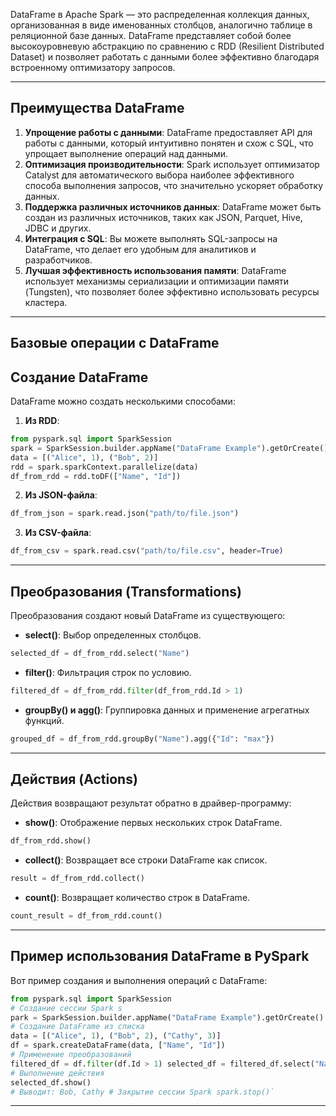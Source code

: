 
DataFrame в Apache Spark — это распределенная коллекция данных, организованная в виде именованных столбцов, аналогично таблице в реляционной базе данных. DataFrame представляет собой более высокоуровневую абстракцию по сравнению с RDD (Resilient Distributed Dataset) и позволяет работать с данными более эффективно благодаря встроенному оптимизатору запросов.

---
## Преимущества DataFrame
1. **Упрощение работы с данными**: DataFrame предоставляет API для работы с данными, который интуитивно понятен и схож с SQL, что упрощает выполнение операций над данными.
2. **Оптимизация производительности**: Spark использует оптимизатор Catalyst для автоматического выбора наиболее эффективного способа выполнения запросов, что значительно ускоряет обработку данных.
3. **Поддержка различных источников данных**: DataFrame может быть создан из различных источников, таких как JSON, Parquet, Hive, JDBC и других.
4. **Интеграция с SQL**: Вы можете выполнять SQL-запросы на DataFrame, что делает его удобным для аналитиков и разработчиков.
5. **Лучшая эффективность использования памяти**: DataFrame использует механизмы сериализации и оптимизации памяти (Tungsten), что позволяет более эффективно использовать ресурсы кластера.
---
## Базовые операции с DataFrame

## Создание DataFrame

DataFrame можно создать несколькими способами:

1. **Из RDD**:
```python
from pyspark.sql import SparkSession 
spark = SparkSession.builder.appName("DataFrame Example").getOrCreate() 
data = [("Alice", 1), ("Bob", 2)] 
rdd = spark.sparkContext.parallelize(data) 
df_from_rdd = rdd.toDF(["Name", "Id"])
```
2. **Из JSON-файла**:
```python
df_from_json = spark.read.json("path/to/file.json")
```
3. **Из CSV-файла**:
```python
df_from_csv = spark.read.csv("path/to/file.csv", header=True)
```
---
## Преобразования (Transformations)

Преобразования создают новый DataFrame из существующего:
- **select()**: Выбор определенных столбцов.
```python
selected_df = df_from_rdd.select("Name")
```
- **filter()**: Фильтрация строк по условию.
```python
filtered_df = df_from_rdd.filter(df_from_rdd.Id > 1)
```
- **groupBy() и agg()**: Группировка данных и применение агрегатных функций.
```python
grouped_df = df_from_rdd.groupBy("Name").agg({"Id": "max"})
```
---
## Действия (Actions)

Действия возвращают результат обратно в драйвер-программу:
- **show()**: Отображение первых нескольких строк DataFrame.
```python
df_from_rdd.show()
```
- **collect()**: Возвращает все строки DataFrame как список.
```python
result = df_from_rdd.collect()
```
- **count()**: Возвращает количество строк в DataFrame.
```python
count_result = df_from_rdd.count()
```
---
## Пример использования DataFrame в PySpark

Вот пример создания и выполнения операций с DataFrame:
```python
from pyspark.sql import SparkSession 
# Создание сессии Spark s
park = SparkSession.builder.appName("DataFrame Example").getOrCreate() 
# Создание DataFrame из списка 
data = [("Alice", 1), ("Bob", 2), ("Cathy", 3)] 
df = spark.createDataFrame(data, ["Name", "Id"]) 
# Применение преобразований 
filtered_df = df.filter(df.Id > 1) selected_df = filtered_df.select("Name") 
# Выполнение действия 
selected_df.show()  
# Выводит: Bob, Cathy # Закрытие сессии Spark spark.stop()`
```
---

